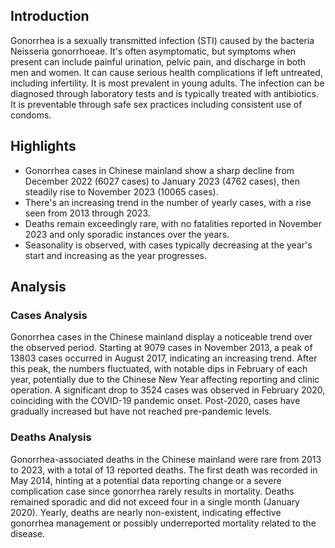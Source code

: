 ## Introduction

Gonorrhea is a sexually transmitted infection (STI) caused by the bacteria Neisseria gonorrhoeae. It's often asymptomatic, but symptoms when present can include painful urination, pelvic pain, and discharge in both men and women. It can cause serious health complications if left untreated, including infertility. It is most prevalent in young adults. The infection can be diagnosed through laboratory tests and is typically treated with antibiotics. It is preventable through safe sex practices including consistent use of condoms.
## Highlights

- Gonorrhea cases in Chinese mainland show a sharp decline from December 2022 (6027 cases) to January 2023 (4762 cases), then steadily rise to November 2023 (10065 cases). <br/>
- There's an increasing trend in the number of yearly cases, with a rise seen from 2013 through 2023. <br/>
- Deaths remain exceedingly rare, with no fatalities reported in November 2023 and only sporadic instances over the years. <br/>
- Seasonality is observed, with cases typically decreasing at the year's start and increasing as the year progresses. <br/>
## Analysis

### Cases Analysis
Gonorrhea cases in the Chinese mainland display a noticeable trend over the observed period. Starting at 9079 cases in November 2013, a peak of 13803 cases occurred in August 2017, indicating an increasing trend. After this peak, the numbers fluctuated, with notable dips in February of each year, potentially due to the Chinese New Year affecting reporting and clinic operation. A significant drop to 3524 cases was observed in February 2020, coinciding with the COVID-19 pandemic onset. Post-2020, cases have gradually increased but have not reached pre-pandemic levels.

### Deaths Analysis
Gonorrhea-associated deaths in the Chinese mainland were rare from 2013 to 2023, with a total of 13 reported deaths. The first death was recorded in May 2014, hinting at a potential data reporting change or a severe complication case since gonorrhea rarely results in mortality. Deaths remained sporadic and did not exceed four in a single month (January 2020). Yearly, deaths are nearly non-existent, indicating effective gonorrhea management or possibly underreported mortality related to the disease.
